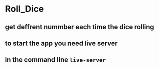 # Roll_Dice

## get deffrent nummber each time  the dice rolling 

## to start the app you  need live server 

## in the  command line  `live-server`
